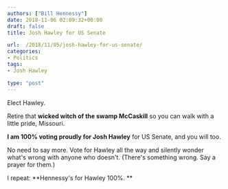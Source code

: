 ```yaml
---
authors: ["Bill Hennessy"]
date: 2018-11-06 02:09:32+00:00
draft: false
title: Josh Hawley for US Senate

url:  /2018/11/05/josh-hawley-for-us-senate/
categories:
- Politics
tags:
- Josh Hawley

type: "post"
---
```





Elect Hawley. 







Retire that **wicked witch of the swamp McCaskill** so you can walk with a little pride, Missouri. 







**I am 100% voting proudly for Josh Hawley** for US Senate, and you will too. 







No need to say more. Vote for Hawley all the way and silently wonder what's wrong with anyone who doesn't. (There's something wrong. Say a prayer for them.)







I repeat: **Hennessy's for Hawley 100%. **



